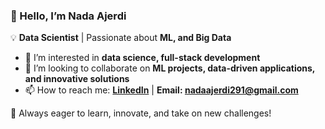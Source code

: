 ### 👋 Hello, I’m Nada Ajerdi
💡 **Data Scientist** | Passionate about **ML, and Big Data**  

- 👀 I’m interested in **data science, full-stack development**  
- 💞️ I’m looking to collaborate on **ML projects, data-driven applications, and innovative solutions**  
- 📫 How to reach me: **[LinkedIn](https://www.linkedin.com/in/nada-ajerdi-b7b36a255/)** | **Email: nadaajerdi291@gmail.com**  

🚀 Always eager to learn, innovate, and take on new challenges!  
